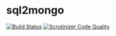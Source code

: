 # sql2mongo

[![Build Status](https://travis-ci.org/SerhiiTsybulskyi/sql2mongo.svg?branch=master)](https://travis-ci.org/SerhiiTsybulskyi/sql2mongo)
[![Scrutinizer Code Quality](https://scrutinizer-ci.com/g/SerhiiTsybulskyi/sql2mongo/badges/quality-score.png?b=master)](https://scrutinizer-ci.com/g/SerhiiTsybulskyi/sql2mongo/?branch=master)
